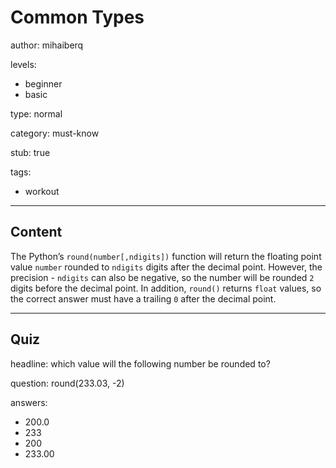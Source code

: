 # Common Types
author: mihaiberq

levels:
  - beginner
  - basic

type: normal

category: must-know

stub: true

tags:
  - workout

---
## Content

The Python’s `round(number[,ndigits])` function will return the floating point value `number` rounded to `ndigits` digits after the decimal point. However, the precision - `ndigits` can also be negative, so the number will be rounded `2` digits before the decimal point. In addition, `round()` returns `float` values, so the correct answer must have a trailing `0` after the decimal point.
 
---
## Quiz

headline: which value will the following number be rounded to?

question: round(233.03, -2)

answers:
  - 200.0
  - 233
  - 200
  - 233.00
